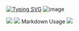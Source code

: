 
[![Typing SVG](https://readme-typing-svg.herokuapp.com?font=Fira+Code&size=26&pause=1000&color=51F744&width=435&lines=0-1-0-1-0-2-3-4-5-698-94)](https://git.io/typing-svg)
![image](https://github.com/rayanzoram40/rayanzoram40/assets/134797043/19e1652c-9839-4907-a4d2-c8bbbf0ac592)


![](http://github-profile-summary-cards.vercel.app/api/cards/profile-details?username=rayanzoram40&theme=2077)
![](http://github-profile-summary-cards.vercel.app/api/cards/stats?username=rayanzoram40&theme=2077) Markdown Usage
![](http://github-profile-summary-cards.vercel.app/api/cards/productive-time?username=rayanzoram40&theme=2077&utcOffset=8)
